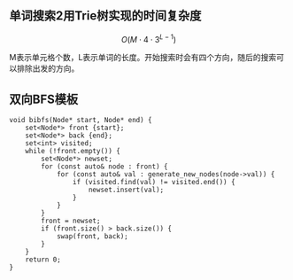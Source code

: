 ## 单词搜索2用Trie树实现的时间复杂度
$$O(M \cdot 4 \cdot 3^{L - 1})$$

M表示单元格个数，L表示单词的长度。开始搜索时会有四个方向，随后的搜索可以排除出发的方向。

## 双向BFS模板
```
void bibfs(Node* start, Node* end) {
    set<Node*> front {start};
    set<Node*> back {end};
    set<int> visited;
    while (!front.empty()) {
        set<Node*> newset;
        for (const auto& node : front) {
            for (const auto& val : generate_new_nodes(node->val)) {
                if (visited.find(val) != visited.end()) {
                    newset.insert(val);
                }
            }
        }
        front = newset;
        if (front.size() > back.size()) {
            swap(front, back);
        }
    }
    return 0;
}
```

